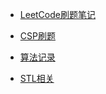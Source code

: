 * [LeetCode刷题笔记](file/leetcode.md) 

* [CSP刷题](file/csp/)

* [算法记录](file/algorithm/)

* [STL相关](file/STL.md)